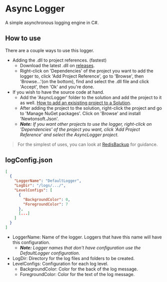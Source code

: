 # Async Logger
 A simple asynchronous logging engine in C#.
 
## How to use
There are a couple ways to use this logger.
* Adding the .dll to project references. (fastest)
  * Download the latest .dll on [releases](https://github.com/Zolmex/async-logger/releases).
  * Right-click on 'Dependencies' of the project you want to add the logger to, click 'Add Project Reference', go to 'Browse', then 'Browse...'(on the bottom), find and select the .dll file and click 'Accept', then 'Ok' and you're done.
* If you wish to have the source code at hand.
  * Add the 'AsyncLogger' folder to the solution and add the project to it as well. [How to add an exisisting project to a Solution](https://docs.microsoft.com/en-us/sql/ssms/solution/add-an-existing-project-to-a-solution?view=sql-server-ver15).
  * After adding the project to the solution, right-click the project and go to 'Manage NuGet packages'. Click on 'Browse' and install 'Newtonsoft.Json'.
  * _**Note:** If you want other projects to use the logger, right-click on 'Dependencies' of the project you want, click 'Add Project Reference' and select the AsyncLogger project._
> For the simplest of uses, you can look at [RedisBackup](https://github.com/Zolmex/redis-backup) for guidance.

## logConfig.json
```json
[
  {
    "LoggerName": "DefaultLogger",
    "LogDir": "/logs/.../",
    "LevelConfigs": [
      {
        "BackgroundColor": 0,
        "ForegroundColor": 7
      },
      [...]
    ]
  }
]
```
* LoggerName: Name of the logger. Loggers that have this name will have this configuration.
  * _**Note:** Logger names that don't have configuration use the DefaultLogger configuration._
* LogDir: Directory for the log files and folders to be created.
* LevelConfigs: Configuration for each log level.
  * BackgroundColor: Color for the back of the log message.
  * ForegroundColor: Color for the text of the log message.
